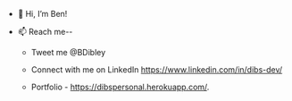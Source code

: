 - 👋 Hi, I’m Ben!
- 📫  Reach me--

   - Tweet me @BDibley   
    
   
   - Connect with me on LinkedIn https://www.linkedin.com/in/dibs-dev/


  - Portfolio - https://dibspersonal.herokuapp.com/.



    

